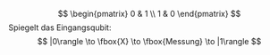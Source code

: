 $$
\begin{pmatrix} 0 & 1 \\ 1 & 0 \end{pmatrix}
$$
Spiegelt das Eingangsqubit:
$$
|0\rangle \to \fbox{X} \to \fbox{Messung} \to |1\rangle
$$
